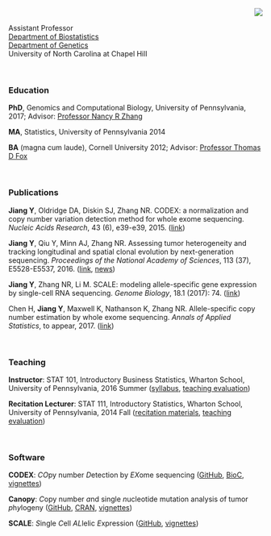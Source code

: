 <!-- {% include JB/setup %} -->
<img style="float: right;" src="https://sites.google.com/a/cornell.edu/yuchaojiang/_/rsrc/1472858272722/home/yuchaojiang.jpg?height=200&width=149"> <br>

Assistant Professor <br>
[Department of Biostatistics](http://sph.unc.edu/bios/biostatistics/) <br>
[Department of Genetics](http://www.med.unc.edu/genetics/) <br>
University of North Carolina at Chapel Hill

<br>

### Education

**PhD**, Genomics and Computational Biology, University of Pennsylvania, 2017; Advisor: [Professor Nancy R Zhang](https://statistics.wharton.upenn.edu/profile/nzh/)

**MA**, Statistics,  University of Pennsylvania 2014

**BA** (magna cum laude), Cornell University 2012; Advisor: [Professor Thomas D Fox](https://mbg.cornell.edu/people/thomas-fox)

<br>

### Publications

**Jiang Y**, Oldridge DA, Diskin SJ, Zhang NR. CODEX: a normalization and copy number variation detection method for whole exome sequencing. *Nucleic Acids Research*, 43 (6), e39-e39, 2015. ([link](https://academic.oup.com/nar/article-lookup/doi/10.1093/nar/gku1363))

**Jiang Y**, Qiu Y, Minn AJ, Zhang NR. Assessing tumor heterogeneity and tracking longitudinal and spatial clonal evolution by next-generation sequencing. *Proceedings of the National Academy of Sciences*, 113 (37), E5528-E5537, 2016. ([link](http://www.pnas.org/content/113/37/E5528), [news](http://www.uphs.upenn.edu/news/News_Releases/2016/09/jiang/))

**Jiang Y**, Zhang NR, Li M. SCALE: modeling allele-specific gene expression by single-cell RNA sequencing. *Genome Biology*, 18.1 (2017): 74. ([link](https://genomebiology.biomedcentral.com/articles/10.1186/s13059-017-1200-8))

Chen H, **Jiang Y**, Maxwell K, Nathanson K, Zhang NR. Allele-specific copy number estimation by whole exome sequencing. *Annals of Applied Statistics*, to appear, 2017. ([link](https://www.e-publications.org/ims/submission/AOAS/user/submissionFile/25603?confirm=c52a45d8))

<br>

### Teaching

**Instructor**: STAT 101, Introductory Business Statistics, Wharton School, University of Pennsylvania, 2016 Summer ([syllabus](https://www.dropbox.com/s/r14xwwclpdzysns/Syllabus-STAT-101-2016-Summer.pdf?dl=0), [teaching evaluation](https://www.dropbox.com/s/tm4ltd5edoreebt/STAT101_teaching_evaluation.pdf?dl=0))

**Recitation Lecturer**: STAT 111, Introductory Statistics, Wharton School, University of Pennsylvania, 2014 Fall ([recitation materials](https://sites.google.com/a/cornell.edu/yuchaojiang/home/stat111-fall-2014-yuchao-jiang), [teaching evaluation](https://www.dropbox.com/s/7dgc0ljtd2928p6/teaching_evaluation_111.pdf?dl=0))

<br>

### Software

**CODEX**: *CO*py number *D*etection by *EX*ome sequencing ([GitHub](https://github.com/yuchaojiang/CODEX), [BioC](http://www.bioconductor.org/packages/release/bioc/html/CODEX.html), [vignettes](http://www.bioconductor.org/packages/release/bioc/vignettes/CODEX/inst/doc/CODEX_vignettes.pdf))

**Canopy**: *C*opy number *a*nd single *n*ucleotide mutation analysis *o*f tumor *p*h*y*logeny ([GitHub](https://github.com/yuchaojiang/Canopy), [CRAN](https://cran.r-project.org/web/packages/Canopy/index.html), [vignettes](https://cran.rstudio.com/web/packages/Canopy/vignettes/Canopy_vignettes.pdf))

**SCALE**: *S*ingle *C*ell *AL*lelic *E*xpression ([GitHub](https://github.com/yuchaojiang/SCALE), [vignettes](https://github.com/yuchaojiang/SCALE/blob/master/demo/SCALE_vignettes.pdf))

<br>
